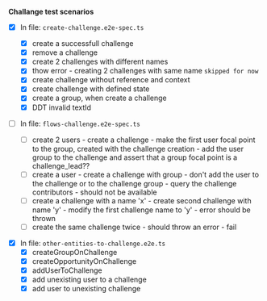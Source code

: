 **Challange test scenarios**

- [x] In file: `create-challenge.e2e-spec.ts`

  - [x] create a successfull challenge
  - [x] remove a challenge
  - [x] create 2 challenges with different names
  - [x] thow error - creating 2 challenges with same name `skipped for now`
  - [x] create challenge without reference and context
  - [x] create challenge with defined state
  - [x] create a group, when create a challenge
  - [x] DDT invalid textId

- [ ] In file: `flows-challenge.e2e-spec.ts`
  - [ ] create 2 users - create a challenge - make the first user focal point to the group, created with the challenge creation - add the user group to the challenge and assert that a group focal point is a challenge_lead??
  - [ ] create a user - create a challenge with group - don't add the user to the challenge or to the challenge group - query the challenge contributors - should not be available
  - [ ] create a challenge with a name 'x' - create second challenge with name 'y' - modify the first challenge name to 'y' - error should be thrown
  - [ ] create the same challenge twice - should throw an error - fail

* [x] In file: `other-entities-to-challenge.e2e.ts`
  - [x] createGroupOnChallenge
  - [x] createOpportunityOnChallenge
  - [x] addUserToChallenge
  - [x] add unexisting user to a challenge
  - [x] add user to unexisting challenge
